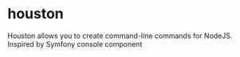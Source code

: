 # houston
Houston allows you to create command-line commands for NodeJS. Inspired by Symfony console component
